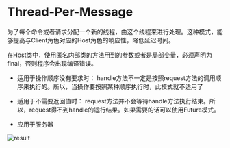 # Thread-Per-Message 
为了每个命令或者请求分配一个新的线程，由这个线程来进行处理。这种模式，能够提高与Client角色对应的Host角色的响应性，降低延迟时间。

在Host类中，使用匿名内部类的方法用到的参数或者是局部变量，必须声明为final，否则程序会出现编译错误。


+ 适用于操作顺序没有要求时：
handle方法不一定是按照request方法的调用顺序来执行的。所以，当操作要按照某种顺序执行时，此模式就不适用了

+ 适用于不需要返回值时：
request方法并不会等待handle方法执行结束。所以，request得不到handle的运行结果。如果需要的话可以使用Future模式。

+ 应用于服务器

![result](https://github.com/qiaw99/Self-Lerning/blob/master/Java/MultipleThreads_and_Sockets/Multi_Threads_Mode/7_Thread_Per_Message/dict/request_and_handle.png)

